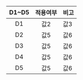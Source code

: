 | D1~D5 | 적용여부 | 비고 |
|:-----:|:--------:|:-----------|
|   D1  | 값2   | 값3   |
|   D2  | 값5   | 값6   |
|   D3  | 값5   | 값6   |
|   D4  | 값5   | 값6   |
|   D5  | 값5   | 값6   |
